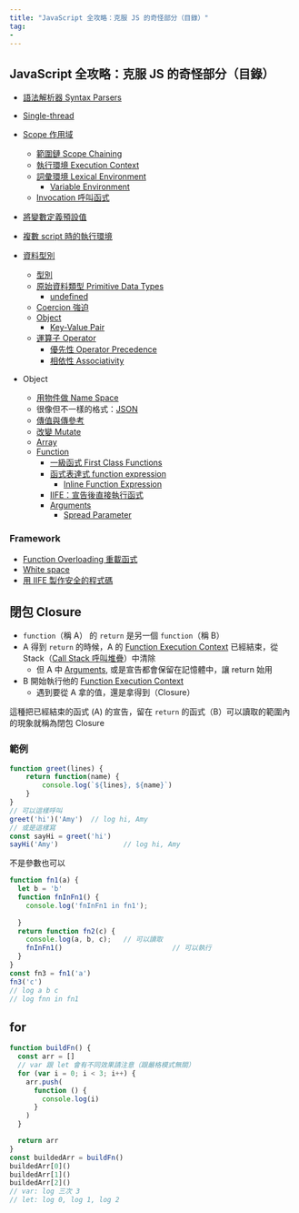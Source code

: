 ```yaml
---
title: "JavaScript 全攻略：克服 JS 的奇怪部分（目錄）"
tag: 
- 
---
```


##  JavaScript 全攻略：克服 JS 的奇怪部分（目錄）

- [語法解析器 Syntax Parsers](語法解析器%20Syntax%20Parsers.md)
- [Single-thread](Single-thread.md)
- [Scope 作用域](Scope%20作用域.md)
	- [範圍鏈 Scope Chaining](範圍鏈%20Scope%20Chaining.md)
	- [執行環境 Execution Context](執行環境%20Execution%20Context.md)
	- [詞彙環境 Lexical Environment](詞彙環境%20Lexical%20Environment.md)
		- [Variable Environment](Variable%20Environment.md)
	- [Invocation 呼叫函式](Invocation%20呼叫函式.md)
- [將變數定義預設值](將變數定義預設值.md)
- [複數 script 時的執行環境](複數%20script%20時的執行環境.md)


- [資料型別](資料型別.md)
	- [型別](型別.md)
	- [原始資料類型 Primitive Data Types](原始資料類型%20Primitive%20Data%20Types.md)
		- [undefined](undefined.md)
	- [Coercion 強迫](Coercion%20強迫.md)
	- [Object](Object.md)
		- [Key-Value Pair](Key-Value%20Pair.md)
	- [運算子 Operator](運算子%20Operator.md)
		- [優先性 Operator Precedence](優先性%20Operator%20Precedence.md)
		- [相依性 Associativity](相依性%20Associativity.md)


- Object
	- [用物件做 Name Space](用物件做%20Name%20Space.md)
	- 很像但不一樣的格式：[JSON](JSON.md)
	- [傳值與傳參考](傳值與傳參考.md)
	- [改變 Mutate](改變%20Mutate.md)
	- [Array](Array.md)
	- [Function](Function.md)
		- [一級函式 First Class Functions](一級函式%20First%20Class%20Functions.md)
		- [函式表達式 function expression](函式表達式%20function%20expression.md)
			- [Inline Function Expression](Inline%20Function%20Expression.md)
		- [IIFE：宣告後直接執行函式](IIFE：宣告後直接執行函式.md)
		- [Arguments](Arguments.md)
			- [Spread Parameter](Spread%20Parameter.md)


### Framework
- [Function Overloading 重載函式](Function%20Overloading%20重載函式.md)
- [White space](White%20space.md)
- [用 IIFE 製作安全的程式碼](用%20IIFE%20製作安全的程式碼.md)


## 閉包 Closure
- `function`（稱 A） 的 `return` 是另一個 `function`（稱 B）
- A 得到 `return` 的時候，A 的 [Function Execution Context](Function%20Execution%20Context.md) 已經結束，從 Stack（[Call Stack 呼叫堆疊](Call%20Stack%20呼叫堆疊.md)）中清除
	- 但 A 中 [Arguments](Arguments.md), 或是宣告都會保留在記憶體中，讓 return 始用
- B 開始執行他的 [Function Execution Context](Function%20Execution%20Context.md)
	- 遇到要從 A 拿的值，還是拿得到（Closure）

這種把已經結束的函式 (A) 的宣告，留在 `return` 的函式（B）可以讀取的範圍內的現象就稱為閉包 Closure

### 範例
```js
function greet(lines) {
	return function(name) {
		console.log(`${lines}, ${name}`)	
	}
}
// 可以這樣呼叫
greet('hi')('Amy')	// log hi, Amy
// 或是這樣寫
const sayHi = greet('hi')
sayHi('Amy')				// log hi, Amy
```
不是參數也可以
```js
function fn1(a) {
  let b = 'b'
  function fnInFn1() {
    console.log('fnInFn1 in fn1');
    
  }
  return function fn2(c) {
    console.log(a, b, c);   // 可以讀取
    fnInFn1()   						// 可以執行
  }
}
const fn3 = fn1('a')
fn3('c')			
// log a b c
// log fnn in fn1
```

## for
```js
function buildFn() {
  const arr = []
  // var 跟 let 會有不同效果請注意（跟嚴格模式無關）
  for (var i = 0; i < 3; i++) {
    arr.push(
      function () {
        console.log(i)
      }
    )
  }

  return arr
}
const buildedArr = buildFn()
buildedArr[0]()
buildedArr[1]()
buildedArr[2]()
// var: log 三次 3
// let: log 0, log 1, log 2
```